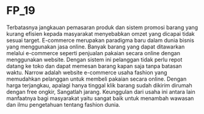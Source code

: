 # FP_19
Terbatasnya jangkauan pemasaran produk dan sistem promosi barang yang kurang efisien kepada masyarakat menyebabkan omzet yang dicapai tidak sesuai target. E-commerce merupakan paradigma baru dalam dunia bisnis yang menggunakan jasa online. Banyak barang yang dapat ditawarkan melalui e-commerce seperti penjualan pakaian secara online dengan menggunakan website. Dengan sistem ini pelanggan tidak perlu repot datang ke toko dan dapat memesan barang kapan saja tanpa batasan waktu.  Narrow adalah website e-commerce usaha fashion yang memudahkan pelanggan untuk membeli pakaian secara online. Dengan harga terjangkau, apalagi hanya tinggal klik barang sudah dikirim dirumah dengan free ongkir, Sangatlah jarang. Keunggulan dari usaha ini antara lain manfaatnya bagi masyarakat yaitu sangat baik untuk menambah wawasan dan ilmu pengetahuan tentang fashion dunia.
